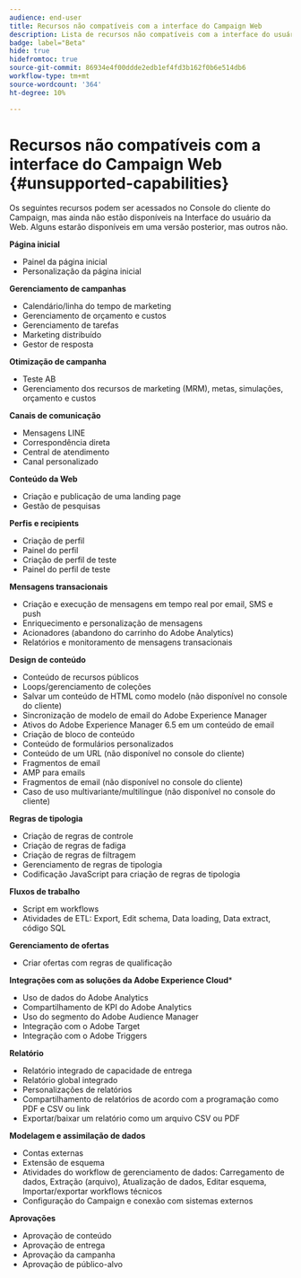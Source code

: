 ```yaml
---
audience: end-user
title: Recursos não compatíveis com a interface do Campaign Web
description: Lista de recursos não compatíveis com a interface do usuário da Web do Campaign
badge: label="Beta"
hide: true
hidefromtoc: true
source-git-commit: 86934e4f00ddde2edb1ef4fd3b162f0b6e514db6
workflow-type: tm+mt
source-wordcount: '364'
ht-degree: 10%

---
```



# Recursos não compatíveis com a interface do Campaign Web {#unsupported-capabilities}

Os seguintes recursos podem ser acessados no Console do cliente do Campaign, mas ainda não estão disponíveis na Interface do usuário da Web. Alguns estarão disponíveis em uma versão posterior, mas outros não.

**Página inicial**

* Painel da página inicial
* Personalização da página inicial


**Gerenciamento de campanhas**

* Calendário/linha do tempo de marketing
* Gerenciamento de orçamento e custos
* Gerenciamento de tarefas
* Marketing distribuído
* Gestor de resposta

**Otimização de campanha**

* Teste AB
* Gerenciamento dos recursos de marketing (MRM), metas, simulações, orçamento e custos

**Canais de comunicação**

* Mensagens LINE
* Correspondência direta
* Central de atendimento
* Canal personalizado

**Conteúdo da Web**

* Criação e publicação de uma landing page
* Gestão de pesquisas

**Perfis e recipients**

* Criação de perfil
* Painel do perfil
* Criação de perfil de teste
* Painel do perfil de teste

**Mensagens transacionais**

* Criação e execução de mensagens em tempo real por email, SMS e push
* Enriquecimento e personalização de mensagens
* Acionadores (abandono do carrinho do Adobe Analytics)
* Relatórios e monitoramento de mensagens transacionais

**Design de conteúdo**

* Conteúdo de recursos públicos
* Loops/gerenciamento de coleções
* Salvar um conteúdo de HTML como modelo (não disponível no console do cliente)
* Sincronização de modelo de email do Adobe Experience Manager
* Ativos do Adobe Experience Manager 6.5 em um conteúdo de email
* Criação de bloco de conteúdo
* Conteúdo de formulários personalizados
* Conteúdo de um URL (não disponível no console do cliente)
* Fragmentos de email
* AMP para emails
* Fragmentos de email (não disponível no console do cliente)
* Caso de uso multivariante/multilíngue (não disponível no console do cliente)

**Regras de tipologia**

* Criação de regras de controle
* Criação de regras de fadiga
* Criação de regras de filtragem
* Gerenciamento de regras de tipologia
* Codificação JavaScript para criação de regras de tipologia

**Fluxos de trabalho**

* Script em workflows
* Atividades de ETL: Export, Edit schema, Data loading, Data extract, código SQL

**Gerenciamento de ofertas**

* Criar ofertas com regras de qualificação

**Integrações com as soluções da Adobe Experience Cloud***

* Uso de dados do Adobe Analytics
* Compartilhamento de KPI do Adobe Analytics
* Uso do segmento do Adobe Audience Manager
* Integração com o Adobe Target
* Integração com o Adobe Triggers

**Relatório**

* Relatório integrado de capacidade de entrega
* Relatório global integrado
* Personalizações de relatórios
* Compartilhamento de relatórios de acordo com a programação como PDF e CSV ou link
* Exportar/baixar um relatório como um arquivo CSV ou PDF

**Modelagem e assimilação de dados**

* Contas externas
* Extensão de esquema
* Atividades do workflow de gerenciamento de dados: Carregamento de dados, Extração (arquivo), Atualização de dados, Editar esquema, Importar/exportar workflows técnicos
* Configuração do Campaign e conexão com sistemas externos

**Aprovações**

* Aprovação de conteúdo
* Aprovação de entrega
* Aprovação da campanha
* Aprovação de público-alvo


